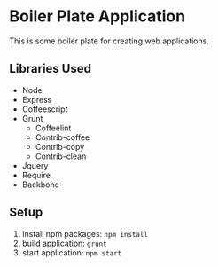 Boiler Plate Application
========================

This is some boiler plate for creating web applications.

Libraries Used
--------------

+ Node
+ Express
+ Coffeescript
+ Grunt
  + Coffeelint
  + Contrib-coffee
  + Contrib-copy
  + Contrib-clean
+ Jquery
+ Require
+ Backbone

Setup
-----

1. install npm packages: `npm install`
2. build application: `grunt`
3. start application: `npm start`
